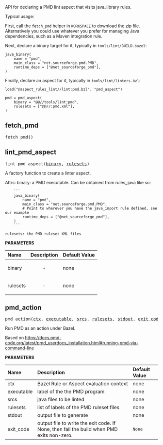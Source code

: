 <!-- Generated with Stardoc: http://skydoc.bazel.build -->

API for declaring a PMD lint aspect that visits java_library rules.

Typical usage:

First, call the `fetch_pmd` helper in `WORKSPACE` to download the zip file.
Alternatively you could use whatever you prefer for managing Java dependencies, such as a Maven integration rule.

Next, declare a binary target for it, typically in `tools/lint/BUILD.bazel`:

```starlark
java_binary(
    name = "pmd",
    main_class = "net.sourceforge.pmd.PMD",
    runtime_deps = ["@net_sourceforge_pmd"],
)
```

Finally, declare an aspect for it, typically in `tools/lint/linters.bzl`:

```starlark
load("@aspect_rules_lint//lint:pmd.bzl", "pmd_aspect")

pmd = pmd_aspect(
    binary = "@@//tools/lint:pmd",
    rulesets = ["@@//:pmd.xml"],
)
```


<a id="fetch_pmd"></a>

## fetch_pmd

<pre>
fetch_pmd()
</pre>





<a id="lint_pmd_aspect"></a>

## lint_pmd_aspect

<pre>
lint_pmd_aspect(<a href="#lint_pmd_aspect-binary">binary</a>, <a href="#lint_pmd_aspect-rulesets">rulesets</a>)
</pre>

A factory function to create a linter aspect.

Attrs:
    binary: a PMD executable. Can be obtained from rules_java like so:

        ```
        java_binary(
            name = "pmd",
            main_class = "net.sourceforge.pmd.PMD",
            # Point to wherever you have the java_import rule defined, see our example
            runtime_deps = ["@net_sourceforge_pmd"],
        )
        ```

    rulesets: the PMD ruleset XML files

**PARAMETERS**


| Name  | Description | Default Value |
| :------------- | :------------- | :------------- |
| <a id="lint_pmd_aspect-binary"></a>binary |  <p align="center"> - </p>   |  none |
| <a id="lint_pmd_aspect-rulesets"></a>rulesets |  <p align="center"> - </p>   |  none |


<a id="pmd_action"></a>

## pmd_action

<pre>
pmd_action(<a href="#pmd_action-ctx">ctx</a>, <a href="#pmd_action-executable">executable</a>, <a href="#pmd_action-srcs">srcs</a>, <a href="#pmd_action-rulesets">rulesets</a>, <a href="#pmd_action-stdout">stdout</a>, <a href="#pmd_action-exit_code">exit_code</a>)
</pre>

Run PMD as an action under Bazel.

Based on https://docs.pmd-code.org/latest/pmd_userdocs_installation.html#running-pmd-via-command-line


**PARAMETERS**


| Name  | Description | Default Value |
| :------------- | :------------- | :------------- |
| <a id="pmd_action-ctx"></a>ctx |  Bazel Rule or Aspect evaluation context   |  none |
| <a id="pmd_action-executable"></a>executable |  label of the the PMD program   |  none |
| <a id="pmd_action-srcs"></a>srcs |  java files to be linted   |  none |
| <a id="pmd_action-rulesets"></a>rulesets |  list of labels of the PMD ruleset files   |  none |
| <a id="pmd_action-stdout"></a>stdout |  output file to generate   |  none |
| <a id="pmd_action-exit_code"></a>exit_code |  output file to write the exit code. If None, then fail the build when PMD exits non-zero.   |  <code>None</code> |


